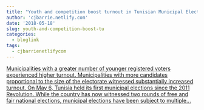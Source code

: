```yaml
---
title: "Youth and competition boost turnout in Tunisian Municipal Elections"
author: 'cjbarrie.netlify.com'
date: '2018-05-18'
slug: youth-and-competition-boost-tu
categories:
  - bloglink
tags:
  - cjbarrienetlifycom
---
```


[Municipalities with a greater number of younger registered voters experienced higher turnout. Municipalities with more candidates proportional to the size of the electorate witnessed substantially increased turnout. On May 6, Tunisia held its first municipal elections since the 2011 Revolution. While the country has now witnessed two rounds of free and fair national elections, municipal elections have been subject to multiple...<click to read more>](https://cjbarrie.netlify.com/post/bpost18062018/)

